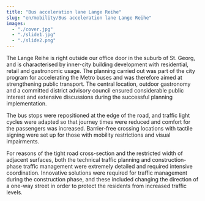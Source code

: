 ```yaml
---
title: "Bus acceleration lane Lange Reihe"
slug: "en/mobility/Bus acceleration lane Lange Reihe"
images:
  - "./cover.jpg"
  - "./slide1.jpg"
  - "./slide2.png"
---
```


The Lange Reihe is right outside our office door in the suburb of St.
Georg, and is characterised by inner-city building development with
residential, retail and gastronomic usage. The planning carried out was
part of the city program for accelerating the Metro buses and was
therefore aimed at strengthening public transport. The central location,
outdoor gastronomy and a committed district advisory council ensured
considerable public interest and extensive discussions during the
successful planning implementation.

The bus stops were repositioned at the edge of the road, and traffic
light cycles were adapted so that journey times were reduced and comfort
for the passengers was increased. Barrier-free crossing locations with
tactile signing were set up for those with mobility restrictions and
visual impairments.

For reasons of the tight road cross-section and the restricted width
of adjacent surfaces, both the technical traffic planning and
construction-phase traffic management were extremely detailed and
required intensive coordination. Innovative solutions were required for
traffic management during the construction phase, and these included
changing the direction of a one-way street in order to protect the
residents from increased traffic levels.
